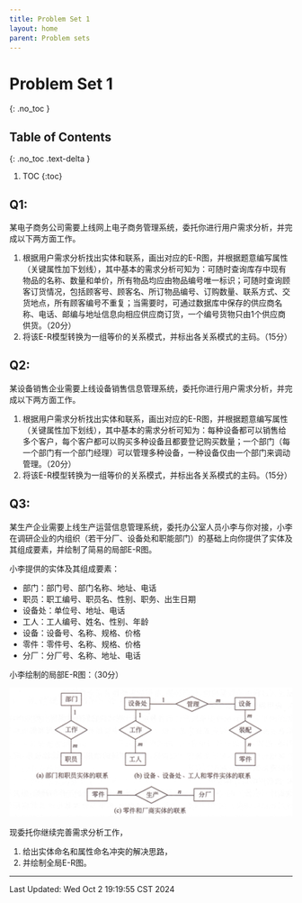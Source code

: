 ```yaml
---
title: Problem Set 1
layout: home
parent: Problem sets
---
```


# Problem Set 1
{: .no_toc }

## Table of Contents
{: .no_toc .text-delta }

1. TOC
{:toc}

## Q1: 

某电子商务公司需要上线网上电子商务管理系统，委托你进行用户需求分析，并完成以下两方面工作。

1. 根据用户需求分析找出实体和联系，画出对应的E-R图，并根据题意编写属性（关键属性加下划线），其中基本的需求分析可知为：可随时查询库存中现有物品的名称、数量和单价，所有物品均应由物品编号唯一标识；可随时查询顾客订货情况，包括顾客号、顾客名、所订物品编号、订购数量、联系方式、交货地点，所有顾客编号不重复；当需要时，可通过数据库中保存的供应商名称、电话、邮编与地址信息向相应供应商订货，一个编号货物只由1个供应商供货。（20分）
2. 将该E-R模型转换为一组等价的关系模式，并标出各关系模式的主码。（15分）

## Q2: 

某设备销售企业需要上线设备销售信息管理系统，委托你进行用户需求分析，并完成以下两方面工作。
1. 根据用户需求分析找出实体和联系，画出对应的E-R图，并根据题意编写属性（关键属性加下划线），其中基本的需求分析可知为：每种设备都可以销售给多个客户，每个客户都可以购买多种设备且都要登记购买数量；一个部门（每一个部门有一个部门经理）可以管理多种设备，一种设备仅由一个部门来调动管理。（20分）
2. 将该E-R模型转换为一组等价的关系模式，并标出各关系模式的主码。（15分）

## Q3: 

某生产企业需要上线生产运营信息管理系统，委托办公室人员小李与你对接，小李在调研企业的内组织（若干分厂、设备处和职能部门）的基础上向你提供了实体及其组成要素，并绘制了简易的局部E-R图。

小李提供的实体及其组成要素：

- 部门：部门号、部门名称、地址、电话
- 职员：职工编号、职员名、性别、职务、出生日期
- 设备处：单位号、地址、电话
- 工人：工人编号、姓名、性别、年龄
- 设备：设备号、名称、规格、价格
- 零件：零件号、名称、规格、价格
- 分厂：分厂号、名称、地址、电话

小李绘制的局部E-R图：（30分）

![ps1-1.png](./attachments/ps1-1.png)

现委托你继续完善需求分析工作，
1. 给出实体命名和属性命名冲突的解决思路，
2. 并绘制全局E-R图。

---

Last Updated: Wed Oct  2 19:19:55 CST 2024